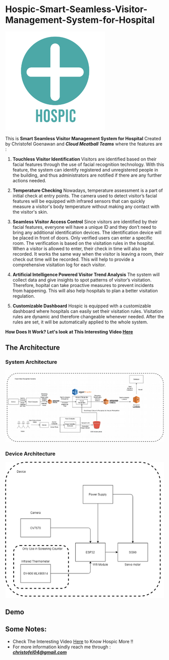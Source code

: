 # Hospic-Smart-Seamless-Visitor-Management-System-for-Hospital


<div align=”center”>  <img src= "Hospic_Logo.png"> </div>

This is **Smart Seamless Visitor Management System for Hospital** Created by Christofel Goenawan and ***Cloud Meatball Teams*** where the features are :


1. **Touchless Visitor Identification**
Visitors are identified based on their facial features through the use of facial recognition technology. With this feature, the system can identify registered and unregistered people in the building, and thus administrators are notified if there are any further actions needed.  

2. **Temperature Checking**
Nowadays, temperature assessment is a part of initial check at entry points. The camera used to detect visitor’s facial features will be equipped with infrared sensors that can quickly measure a visitor's body temperature without making any contact with the visitor's skin.

3. **Seamless Visitor Access Control**
Since visitors are identified by their facial features, everyone will have a unique ID and they don’t need to bring any additional identification devices. The identification device will be placed in front of doors. Only verified users can enter a specific room. The verification is based on the visitation rules in the hospital. When a visitor is allowed to enter, their check in time will also be recorded. It works the same way when the visitor is leaving a room, their check out time will be recorded. This will help to provide a comprehensive visitation log for each visitor.

4. **Artificial Intelligence Powered Visitor Trend Analysis**
The system will collect data and give insights to spot patterns of visitor’s visitation. Therefore, hopital can take proactive measures to prevent incidents from happening. This will also help hospitals to plan a better visitation regulation.

5. **Customizable Dashboard**
Hospic is equipped with a customizable dashboard where hospitals can easily set their visitation rules. Visitation rules are dynamic and therefore changeable whenever needed. After the rules are set, it will be automatically applied to the whole system.


**How Does It Work? Let's look at This Interesting Video [Here](https://youtu.be/PsSdeTeitsc)**

## The Architecture

### System Architecture

![](https://github.com/christofel04/Hospic-Smart-Seamless-Visitor-Management-System-for-Hospital/blob/main/Architecture/architecture.png?raw=true)

### Device Architecture

![](https://github.com/christofel04/Hospic-Smart-Seamless-Visitor-Management-System-for-Hospital/blob/main/Architecture/architecture_device.png?raw=true)


## Demo


## Some Notes:

- Check The Interesting Video [Here](https://youtu.be/PsSdeTeitsc) to Know Hospic More !!
- For more information kindly reach me through :
***christofel04@gmail.com***

